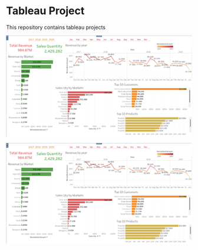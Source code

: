 # Tableau Project
 This repository contains tableau projects

![This is an image](https://github.com/auishikpyne/Tableau-Project/blob/master/Tableue_salesinsights.png)

![This is an image](https://github.com/auishikpyne/Tableau-Project/blob/master/Tableue_salesinsights.png)
